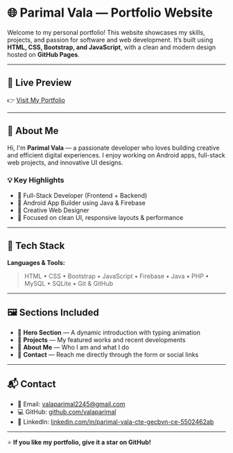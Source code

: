 # 🌐 Parimal Vala — Portfolio Website

Welcome to my personal portfolio!
This website showcases my skills, projects, and passion for software and web development.
It’s built using **HTML, CSS, Bootstrap, and JavaScript**, with a clean and modern design hosted on **GitHub Pages**.

---

## 🚀 Live Preview

👉 [Visit My Portfolio](https://valaparimal.github.io)

---

## 💼 About Me

Hi, I'm **Parimal Vala** — a passionate developer who loves building creative and efficient digital experiences.
I enjoy working on Android apps, full-stack web projects, and innovative UI designs.

### 💡 Key Highlights

* 🔹 Full-Stack Developer (Frontend + Backend)
* 🔹 Android App Builder using Java & Firebase
* 🔹 Creative Web Designer
* 🔹 Focused on clean UI, responsive layouts & performance

---

## 🧰 Tech Stack

**Languages & Tools:**

> HTML • CSS • Bootstrap • JavaScript • Firebase • Java • PHP • MySQL • SQLite • Git & GitHub

---

## 🖼️ Sections Included

* 🎯 **Hero Section** — A dynamic introduction with typing animation
* 💼 **Projects** — My featured works and recent developments
* 🧠 **About Me** — Who I am and what I do
* 💌 **Contact** — Reach me directly through the form or social links

---

## 📬 Contact

* 📧 Email: [valaparimal2245@gmail.com](mailto:valaparimal2245@gmail.com)
* 💻 GitHub: [github.com/valaparimal](https://github.com/valaparimal)
* 🔗 LinkedIn: [linkedin.com/in/parimal-vala-cte-gecbvn-ce-5502462ab](https://www.linkedin.com/in/parimal-vala-cte-gecbvn-ce-5502462ab/)

---

⭐ **If you like my portfolio, give it a star on GitHub!**

